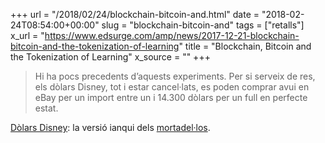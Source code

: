 +++
url = "/2018/02/24/blockchain-bitcoin-and.html"
date = "2018-02-24T08:54:00+00:00"
slug = "blockchain-bitcoin-and"
tags = ["retalls"]
x_url = "https://www.edsurge.com/amp/news/2017-12-21-blockchain-bitcoin-and-the-tokenization-of-learning"
title = "Blockchain, Bitcoin and the Tokenization of Learning"
x_source = ""
+++


> Hi ha pocs precedents d’aquests experiments. Per si serveix de res, els dòlars Disney, tot i estar cancel·lats, es poden comprar avui en eBay per un import entre un i 14.300 dòlars per un full en perfecte estat.

[Dòlars Disney](https://en.wikipedia.org/wiki/Disney_Dollars): la versió ianqui dels [mortadel·los](/2018/01/11/113011.html).
